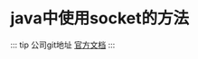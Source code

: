 # java中使用socket的方法
::: tip
公司git地址 [官方文档](http://39.99.37.143:3000/HuangGuanJun/webPublic/src/master/js/utils)
:::
<template>
  <demo :codeStr="str">
    
  </demo>
</template>

<script>
  export default {
    data() {
      return {
        link: '',
        str: `
        // uni-app 中使用方法
          import Socket from '@/utils/socket'
          let socket = new Socket({url: 'ws://192.168.1.168:9988/ws'})
          // 初始化连接
          socket.init()
          // user里面的key可以在 utils -> proto -> SocketSend.js -> Message 中找到
          const user = {type: 1, code: '666'}
          /*
            发送数据
            @param {string} ASXC 这个为后台固定字符串，使用时需要向java要
            @param {object} user
          */
          socket.send('ASXC', user)
          // 返回数据的方法
          socket.receviMessage().then(res => {
            console.log(res)
          })

          // web中使用方法
          import { CySocket } from '@/utils/CySocket'
          let cySocket = new CySocket({
              server: 'ws://192.168.1.168:9988/ws',
              autoReconnect: false,
              // socket打开事件
              openSocket: function() {
                  // user里面的key可以在 utils -> proto -> SocketSend.js -> Message 中找到
                  const user = {type: 1, code: '666'}
                  /*
                      发送数据
                      @param {string} ASXC 这个为后台固定字符串，使用时需要向java要
                      @param {object} user
                  */
                  this.sendMsg('ASXC', user)
              },
              // socket数据返回事件
              receiveMsg: function(data) {
                  console.log(data)
              }
          })
        `
      }
    }
  }
</script>